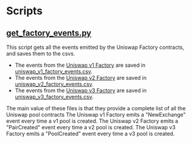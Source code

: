 # Scripts

## [get_factory_events.py](get_factory_events.py)

This script gets all the events emitted by the Uniswap Factory contracts, and saves them to the csvs.

* The events from the [Uniswap v1 Factory](https://etherscan.io/address/0xc0a47dFe034B400B47bDaD5FecDa2621de6c4d95) are saved in [uniswap_v1_factory_events.csv](../data/uniswap_v1_factory_events.csv).
* The events from the [Uniswap v2 Factory](https://etherscan.io/address/0x5C69bEe701ef814a2B6a3EDD4B1652CB9cc5aA6f) are saved in [uniswap_v2_factory_events.csv](../data/uniswap_v2_factory_events.csv).
* The events from the [Uniswap v3 Factory](https://etherscan.io/address/0x1F98431c8aD98523631AE4a59f267346ea31F984) are saved in [uniswap_v3_factory_events.csv](../data/uniswap_v3_factory_events.csv).

The main value of these files is that they provide a complete list of all the Uniswap pool contracts  The Uniswap v1 Factory emits a "NewExchange" event every time a v1 pool is created.  The Uniswap v2 Factory emits a "PairCreated" event every time a v2 pool is created.  The Uniswap v3 Factory emits a "PoolCreated" event every time a v3 pool is created.
